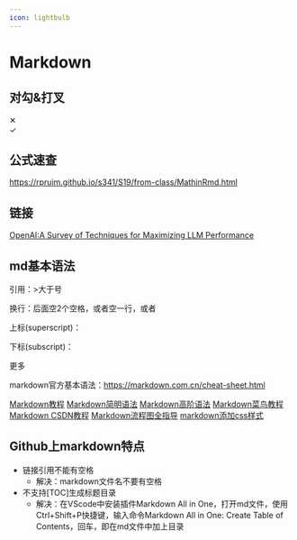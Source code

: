 ```yaml
---
icon: lightbulb
---
```

# Markdown
## 对勾&打叉
&#10005;  
&#10003;

## 公式速查
https://rpruim.github.io/s341/S19/from-class/MathinRmd.html

## 链接
[OpenAI:A Survey of Techniques for Maximizing LLM Performance](https://www.youtube.com/watch?v=ahnGLM-RC1Y)
## md基本语法

引用：>大于号  

换行：后面空2个空格，或者空一行，或者<br/>

上标(superscript)：<sup></sup>

下标(subscript)：<sub></sub>

更多

markdown官方基本语法：https://markdown.com.cn/cheat-sheet.html

[Markdown教程](https://www.zybuluo.com/mdeditor)
[Markdown简明语法](https://www.zybuluo.com/mdeditor?url=https://www.zybuluo.com/static/editor/md-help.markdown)
[Markdown高阶语法](https://www.zybuluo.com/mdeditor?url=https://www.zybuluo.com/static/editor/md-help.markdown#cmd-markdown-%E9%AB%98%E9%98%B6%E8%AF%AD%E6%B3%95%E6%89%8B%E5%86%8C)
[Markdown菜鸟教程](https://www.runoob.com/markdown/md-advance.html)
[Markdown CSDN教程](https://blog.csdn.net/qq_40818172/article/details/126260661)
[Markdown流程图全指导](https://baijiahao.baidu.com/s?id=1680509829195209918&wfr=spider&for=pc)
[markdown添加css样式](https://www.cnblogs.com/garyyan/p/8329343.html)

## Github上markdown特点

- 链接引用不能有空格 <br/>
  - 解决：markdown文件名不要有空格 <br/>
- 不支持[TOC]生成标题目录 <br/>
  - 解决：在VScode中安装插件Markdown All in One，打开md文件，使用Ctrl+Shift+P快捷键，输入命令Markdown All in One: Create Table of Contents，回车，即在md文件中加上目录